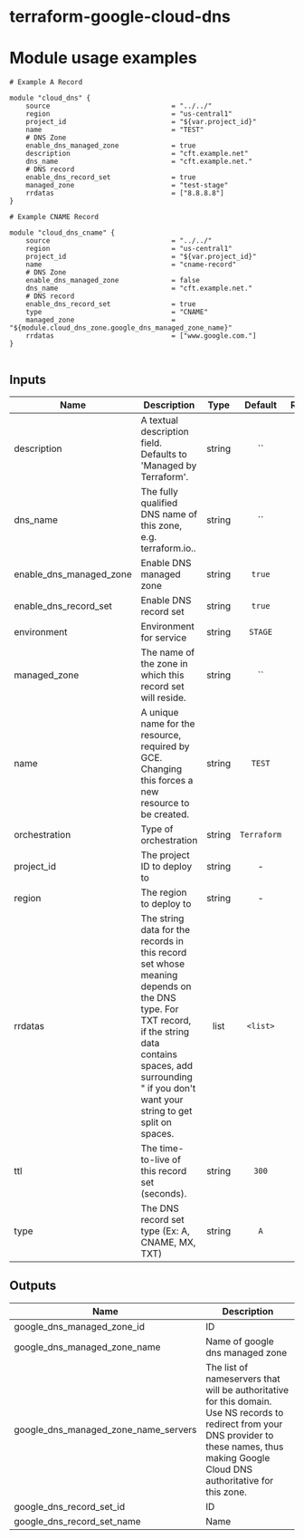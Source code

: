 # terraform-google-cloud-dns

# Module usage examples

```hcl-terraform
# Example A Record

module "cloud_dns" {
	source                              = "../../"
	region 								= "us-central1"
	project_id 							= "${var.project_id}"
	name                                = "TEST"
	# DNS Zone
	enable_dns_managed_zone             = true
	description                         = "cft.example.net"
	dns_name                            = "cft.example.net."
	# DNS record
	enable_dns_record_set               = true
	managed_zone                        = "test-stage"
	rrdatas                             = ["8.8.8.8"]
}

# Example CNAME Record

module "cloud_dns_cname" {
	source                              = "../../"
	region 								= "us-central1"
	project_id 							= "${var.project_id}"
	name                                = "cname-record"
	# DNS Zone
	enable_dns_managed_zone             = false
	dns_name                            = "cft.example.net."
	# DNS record
	enable_dns_record_set               = true
	type								= "CNAME"
	managed_zone                        = "${module.cloud_dns_zone.google_dns_managed_zone_name}"
	rrdatas                             = ["www.google.com."]
}


```


## Inputs

| Name | Description | Type | Default | Required |
|------|-------------|:----:|:-----:|:-----:|
| description | A textual description field. Defaults to 'Managed by Terraform'. | string | `` | no |
| dns\_name | The fully qualified DNS name of this zone, e.g. terraform.io.. | string | `` | no |
| enable\_dns\_managed\_zone | Enable DNS managed zone | string | `true` | no |
| enable\_dns\_record\_set | Enable DNS record set | string | `true` | no |
| environment | Environment for service | string | `STAGE` | no |
| managed\_zone | The name of the zone in which this record set will reside. | string | `` | no |
| name | A unique name for the resource, required by GCE. Changing this forces a new resource to be created. | string | `TEST` | no |
| orchestration | Type of orchestration | string | `Terraform` | no |
| project\_id | The project ID to deploy to | string | - | yes |
| region | The region to deploy to | string | - | yes |
| rrdatas | The string data for the records in this record set whose meaning depends on the DNS type. For TXT record, if the string data contains spaces, add surrounding " if you don't want your string to get split on spaces. | list | `<list>` | no |
| ttl | The time-to-live of this record set (seconds). | string | `300` | no |
| type | The DNS record set type (Ex: A, CNAME, MX, TXT) | string | `A` | no |


## Outputs

| Name | Description |
|------|-------------|
| google\_dns\_managed\_zone\_id | ID |
| google\_dns\_managed\_zone\_name | Name of google dns managed zone |
| google\_dns\_managed\_zone\_name\_servers | The list of nameservers that will be authoritative for this domain. Use NS records to redirect from your DNS provider to these names, thus making Google Cloud DNS authoritative for this zone. |
| google\_dns\_record\_set\_id | ID |
| google\_dns\_record\_set\_name | Name |